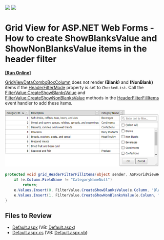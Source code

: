 <!-- default badges list -->
[![](https://img.shields.io/badge/Open_in_DevExpress_Support_Center-FF7200?style=flat-square&logo=DevExpress&logoColor=white)](https://supportcenter.devexpress.com/ticket/details/E4218)
[![](https://img.shields.io/badge/📖_How_to_use_DevExpress_Examples-e9f6fc?style=flat-square)](https://docs.devexpress.com/GeneralInformation/403183)
<!-- default badges end -->

# Grid View for ASP.NET Web Forms - How to create ShowBlanksValue and ShowNonBlanksValue items in the header filter
<!-- run online -->
**[[Run Online]](https://codecentral.devexpress.com/e4218/)**
<!-- run online end -->

[GridViewDataComboBoxColumn](https://docs.devexpress.com/AspNet/DevExpress.Web.GridViewDataComboBoxColumn) does not render **(Blank)** and **(NonBlank)** items if the [HeaderFilterMode](https://docs.devexpress.com/AspNet/DevExpress.Web.GridDataColumnSettings.HeaderFilterMode) property is set to `CheckedList`. 
Call the [FilterValue.CreateShowBlanksValue](https://docs.devexpress.com/AspNet/DevExpress.Web.FilterValue.CreateShowBlanksValue(DevExpress.Web.GridViewDataColumn-System.String)) and [FilterValue.CreateShowNonBlanksValue](https://docs.devexpress.com/AspNet/DevExpress.Web.FilterValue.CreateShowNonBlanksValue(DevExpress.Web.GridViewDataColumn-System.String)) methods in the [HeaderFilterFillItems](https://docs.devexpress.com/AspNet/DevExpress.Web.ASPxGridView.HeaderFilterFillItems) event handler to add these items.

![](grid-with-header-menu.png)

```csharp
protected void grid_HeaderFilterFillItems(object sender, ASPxGridViewHeaderFilterEventArgs e) {
    if (e.Column.FieldName != "CategoryNameNull")
        return;
    e.Values.Insert(0, FilterValue.CreateShowBlanksValue(e.Column, "Blanks"));
    e.Values.Insert(1, FilterValue.CreateShowNonBlanksValue(e.Column, "Non Blanks"));
}
```

## Files to Review

* [Default.aspx](./CS/WebSite/Default.aspx) (VB: [Default.aspx](./VB/WebSite/Default.aspx))
* [Default.aspx.cs](./CS/WebSite/Default.aspx.cs) (VB: [Default.aspx.vb](./VB/WebSite/Default.aspx.vb))
